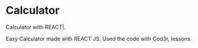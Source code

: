 # Calculator
Calculator with REACT|.

Easy Calculator made with REACT JS.
Used the code with Cod3r, lessons.
